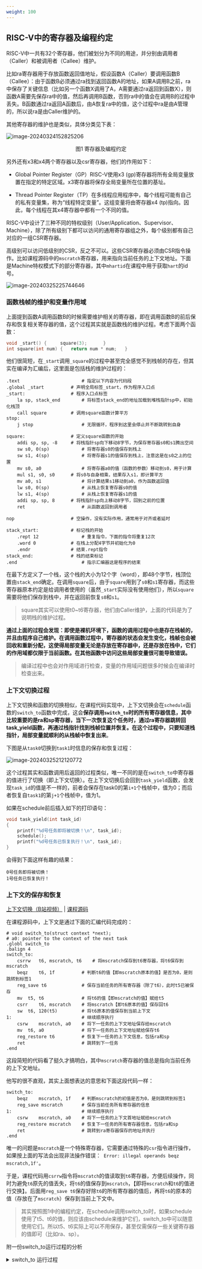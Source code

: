 ```yaml
---
weight: 100
---
```


## RISC-V中的寄存器及编程约定

RISC-V中一共有32个寄存器，他们被划分为不同的用途，并分别由调用者（Caller）和被调用者（Callee）维护。

比如ra寄存器用于存放函数返回值地址，假设函数A（Caller）要调用函数B（Callee）：由于函数B必须通过ra找到返回函数A的地址，如果A调用B之前，ra中保存了关键信息（比如另一个函数X调用了A，A需要通过ra返回到函数X），则函数A需要先保存ra中的值，然后再调用B函数，否则ra中的值会在调用B的过程中丢失。B函数通过ra返回A函数后，由A恢复ra中的值，这个过程中ra是由A管理的，所以说ra是由Caller维护的。

其他寄存器的维护也是类似，具体分类见下表：

![image-20240324152825206](images/image-20240324152825206.png)
<center>
    <div> 图1 寄存器及编程约定</div>
</center>

另外还有x3和x4两个寄存器以及csr寄存器，他们的作用如下：

+ Global Pointer Register（GP）RISC-V使用x3 (gp)寄存器将所有全局变量放置在指定的特定区域。x3寄存器将保存全局变量所在位置的基址。

+ Thread Pointer Register（TP）在多线程应用程序中，每个线程可能有自己的私有变量集，称为“线程特定变量”。这组变量将由寄存器x4 (tp)指向。因此，每个线程在其x4寄存器中都有一个不同的值。

RISC-V中设计了三种不同的特权级别（User/Application、Supervisor、Machine），除了所有级别下都可以访问的通用寄存器组之外，每个级别都有自己对应的一组CSR寄存器。

高级别可以访问低级别的CSR，反之不可以。这些CSR寄存器必须由CSR指令操作。比如课程源码中的`mscratch`寄存器，用来指向当前任务的上下文地址。下面是Machine特权模式下的部分寄存器，其中`mhartid`在课程中用于获取`hart`的id号。

![image-20240325225744646](images/image-20240325225744646.png)

### 函数栈帧的维护和变量作用域

上面提到函数A调用函数B的时候需要维护相关的寄存器，即在调用函数B的前后保存和恢复相关寄存器的值，这个过程其实就是函数栈的维护过程。考虑下面两个函数：

```c
void _start() {		square(3);		}
int square(int num) {	return num * num;	}
```

他们很简短，在`_start`调用`_square`的过程中甚至完全感觉不到栈帧的存在，但其实在编译为汇编后，这里面是包括栈的维护过程的：

```assembly
.text			            # 指定以下内容为代码段
.global	_start		    # 声明全局标签_start，作为程序入口点
_start:			        # 程序入口点标签
    la sp, stack_end	    # 将标签stack_end的地址加载到堆栈指针sp中，初始化栈顶
    call square		    # 调用square函数计算平方
stop:
    j stop			        # 无限循环，程序到这里会停止并不断跳转到自身

square:			        # 定义square函数的开始
    addi sp, sp, -8	    # 将栈指针sp向下移动8字节，为保存寄存器s0和s1腾出空间
    sw s0, 0(sp)		    # 将寄存器s0的值保存到栈上
    sw s1, 4(sp)		    # 将寄存器s1的值保存到栈上，注意这是在s0之上的位置
    mv s0, a0		        # 将寄存器a0的值（函数的参数）移动到s0，用于计算
    mul s1, s0, s0	    # 将s0与自身相乘，结果存入s1，即计算平方
    mv a0, s1		        # 将计算结果s1移动到a0，作为函数返回值
    lw s0, 0(sp)		    # 从栈上恢复寄存器s0的值
    lw s1, 4(sp)		    # 从栈上恢复寄存器s1的值
    addi sp, sp, 8	    # 将栈指针sp向上移动8字节，回到之前的位置
    ret			            # 从函数返回到调用者

nop			            # 空操作，没有实际作用，通常用于对齐或者延时

stack_start:		    # 标记栈的开始
    .rept 12		        # 重复指令，下面的指令将重复12次
    .word 0		        # 在栈上分配4字节并初始化为0
    .endr		        # 结束.rept指令
stack_end:		        # 栈的结束标记
.end			            # 指示汇编器这是程序的结束
```

在最下方定义了一个栈，这个栈的大小为12个字（word），即48个字节，栈顶位置由`stack_end`确定。在调用`square`后，由于`square`用到了`s0`和`s1`寄存器，而这些寄存器原本约定是给调用者使用的（虽然`_start`实际没有使用他们），所以`square`需要将他们保存到栈中，并在返回前恢复`s0`和`s1`。

> square其实可以使用t0~t6寄存器，他们由Caller维护，上面的代码是为了说明栈的维护过程。

**通过上面的过程会发现：即使是裸机环境下，函数的调用过程中也是存在栈帧的，并且由程序自己维护。在调用函数过程中，寄存器的状态会发生变化，栈帧也会被回收和重新分配，这使得局部变量无论是存放在寄存器中，还是存放在栈中，它们的作用域都仅限于当前函数。在其他函数中访问这些局部变量很可能导致错误。**

> 编译过程中也会对作用域进行检查，变量的作用域问题很多时候会在编译时检查出来。

### 上下文切换过程

上下文切换和函数的切换相似，在课程代码实现中，上下文切换会在`schedule`函数的`switch_to`函数中完成，这会**保存调用`switch_to`时的所有寄存器信息，其中比较重要的是ra和sp寄存器，当下一次恢复这个任务时，通过ra寄存器跳转回task_yield函数，再通过栈指针找到栈帧位置并恢复。在这个过程中，只要知道栈指针，局部变量就顺利的从栈帧中恢复出来**。

下图是从`task0`切换到`task1`时信息的保存和恢复过程：

![image-20240325212120772](images/image-20240325212120772.png)

这个过程其实和函数调用后返回的过程类似，唯一不同的是在`switch_to`中寄存器的值进行了切换（即上下文切换）。在上下文切换后会回到`task_yield`函数，会发现`task_id`的值是不一样的，前者会保存在task0的第`i+1`个栈帧中，值为0；而后者恢复自`task1`的第`j+1`个栈帧中，值为1。

如果在schedule前后插入如下的打印语句：

```c
void task_yield(int task_id)
{
	printf("%d号任务即将被切换！\n", task_id);
	schedule();
	printf("%d号任务已恢复执行！\n", task_id);
}
```

会得到下面这样有趣的结果：

```shell
0号任务即将被切换！
1号任务已恢复执行！
```

### 上下文的保存和恢复

[上下文切换（B站视频）](https://www.bilibili.com/video/BV1Q5411w7z5?t=821.5&p=19) |  [课程源码](https://github.com/try-agaaain/riscv-operating-system-mooc/blob/4698c95063d50428a7c11b289e8b4c1c213810f0/code/os/04-multitask/entry.S#L96)

在课程源码中，上下文是通过下面的汇编代码完成的：

```assembly
# void switch_to(struct context *next);
# a0: pointer to the context of the next task
.globl switch_to
.balign 4
switch_to:
	csrrw	t6, mscratch, t6	# 将mscratch保存到t6寄存器，将t6保存到mscratch
	beqz	t6, 1f			# 判断t6的值【即mscratch原本的值】是否为0，是则跳转到标签1
	reg_save t6				# 保存当前任务的所有寄存器（除了t6），此时t5已被保存
	mv	t5, t6				# 将t6的值【即mscratch的值】赋给t5
	csrr	t6, mscratch	# 将mscratch【即t6原本的值】保存回t6
	sw	t6, 120(t5)			# 将t6原本的值保存到当前上下文
1:							# 继续顺序执行
	csrw	mscratch, a0	# 将下一任务的上下文地址保存给mscratch
	mv	t6, a0				# 将下一任务的上下文地址赋给保存t6
	reg_restore t6			# 恢复下一任务的上下文信息，包括ra和sp
	ret						# 跳转到下一任务
.end
```

这段简短的代码看了挺久才搞明白，其中`mscratch`寄存器的值总是指向当前任务的上下文地址。

他写的很不直观，其实上面想表达的意思和下面这段代码一样：

```assembly
switch_to:
	beqz	mscratch, 1f    # 判断mscratch的初值是否为0，是则跳转到标签1
	reg_save mscratch       # 保存当前任务所有寄存器的信息
1:                          # 继续顺序执行
	csrw	mscratch, a0    # 将下一任务的上下文首地址赋给mscratch
	reg_restore mscratch    # 恢复下一任务的所有寄存器信息，包括ra和sp
	ret                     # 跳转到ra寄存器保存的地址并执行
.end
```

唯一的问题是`mscratch`是一个特殊寄存器，它需要通过特殊的`csr`指令进行操作，如果按上面的写法会出现非法操作错误：` Error: illegal operands beqz mscratch,1f'`。

于是，课程代码用`csrrw`指令将`mscratch`的值读取到`t6`寄存器，方便后续操作，同时为避免`t6`原先的值丢失，将`t6`的值保存到`mscratch`，【即将`mscratch`和`t6`的值进行交换】。后面用`reg_save t6`保存好除`t6`的所有寄存器的值后，再将`t6`的原本的值（存放在了`mscratch`）保存到当前上下文中。

> 其实按照图1中的编程约定，在schedule调用switch_to时，如果schedule使用了t5、t6的值，则应该由schedule来维护它们，switch_to中可以随意使用它们。所以t5、t6实际上可以不用保存，甚至仅需保存一些关键寄存器的值即可（比如ra、sp）。

附一份switch_to运行过程的分析

<details> <summary> switch_to 运行过程 </summary>
<pre><code># 假设仅有两个任务，上下文分别为context0和context1
# 第一次执行，mscratch初始为0
switch_to:
	csrrw	t6, mscratch, t6    # 交换后t6=0
	beqz	t6, 1f  			# 跳转到标签1
	reg_save t6
	mv	t5, t6
	csrr	t6, mscratch
	sw	t6, 120(t5)
1:
	csrw	mscratch, a0    # 将context0的首地址赋给mscratch
	mv	t6, a0              # 将context0的首地址地址赋给t6
	reg_restore t6          # 将context0的信息恢复到寄存器，其中t6也会被重新恢复
	ret                     # 跳转到ra寄存器保存的地址并执行
.end
# 第二次执行，mscratch为全局变量，它的值保持为上一次赋予的值即context0
switch_to:
	csrrw	t6, mscratch, t6    # 交换后t6=context0，mscratch保存了t6原本的值
	beqz	t6, 1f              # 不跳转，顺序执行
	reg_save t6                 # 保存所有寄存器的值到context0（除t6寄存器）（ra为调用switch_to时的下一条命令）
	mv	t5, t6                  # 将t6的值（context0的首地址）保存到t5
	csrr	t6, mscratch    # 将mscratch的值【即t6原本的值】保存给t6
	sw	t6, 120(t5)         # 将t6保存到context0
1:                          # 继续顺序执行
	csrw	mscratch, a0    # 将context1的首地址赋给mscratch
	mv	t6, a0              # 将context1的首地址地址赋给t6
	reg_restore t6          # 将context1的信息恢复到寄存器，其中t6会被重新恢复
	ret                     # 跳转到ra寄存器保存的地址并执行
.end
# 第三次执行，mscratch为全局变量，它的值保持为上一次赋予的值即context1
switch_to:
	csrrw	t6, mscratch, t6    # 交换后t6=context1，mscratch中暂存t6原本的值
	beqz	t6, 1f              # 不跳转，顺序执行
	reg_save t6                 # 保存所有寄存器的值到context1（除t6寄存器）
	mv	t5, t6                  # 将t6的值（context0的首地址）保存到t5
	csrr	t6, mscratch    # 将mscratch的值【即t6原本的值】保存给t6
	sw	t6, 120(t5)         # 将t6保存到context1
1:                          # 继续顺序执行
	csrw	mscratch, a0    # 将context0的首地址赋给mscratch
	mv	t6, a0              # 将context0的首地址地址赋给t6
	reg_restore t6          # 将context0的信息恢复到寄存器，其中t6会被重新恢复
	ret                     # 跳转到ra寄存器保存的地址并执行
.end  
</code></pre>
</details>
